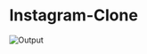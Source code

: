 # Instagram-Clone
![Output](https://user-images.githubusercontent.com/85996709/210965774-2efecd77-bdfa-4a67-b3ba-9fb3c157f801.png)
